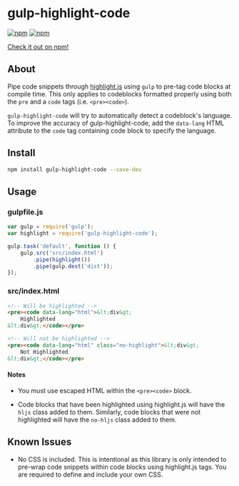 # gulp-highlight-code

[![npm](https://img.shields.io/npm/v/gulp-highlight-code.svg)]()
[![npm](https://img.shields.io/npm/l/gulp-highlight-code.svg)]()

[Check it out on npm!](https://www.npmjs.com/package/gulp-highlight-code "gulp-highlight-code")

## About
Pipe code snippets through [highlight.js](https://highlightjs.org/ "highlight.js")  using `gulp` to pre-tag code blocks at compile time. This only applies to codeblocks formatted properly using both the `pre` and a `code` tags (i.e. `<pre><code>`).

`gulp-highlight-code` will try to automatically detect a codeblock's language. To improve the accuracy of gulp-highlight-code, add the `data-lang` HTML attribute to the `code` tag containing code block to specify the language.

## Install

```bash
npm install gulp-highlight-code --save-dev
```

## Usage

### gulpfile.js
```js
var gulp = require('gulp');
var highlight = require('gulp-highlight-code');

gulp.task('default', function () {
	gulp.src('src/index.html')
		.pipe(highlight())
		.pipe(gulp.dest('dist'));
});
```

### src/index.html

```html
<!-- Will be highlighted -->
<pre><code data-lang="html">&lt;div&gt;
	Highlighted
&lt;div&gt;</code></pre>

<!-- Will not be highlighted -->
<pre><code data-lang="html" class="no-highlight">&lt;div&gt;
	Not Highlighted
&lt;div&gt;</code></pre>

```

#### Notes

* You must use escaped HTML within the `<pre><code>` block.

* Code blocks that have been highlighted using highlight.js will have the `hljs` class added to them. Similarly, code blocks that were not highlighted will have the `no-hljs` class added to them.

## Known Issues

* No CSS is included. This is intentional as this library is only intended to pre-wrap code snippets within code blocks using highlight.js tags. You are required to define and include your own CSS.
